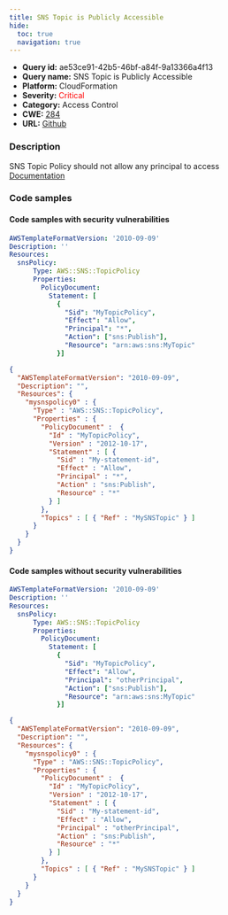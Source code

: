 ```yaml
---
title: SNS Topic is Publicly Accessible
hide:
  toc: true
  navigation: true
---
```


<style>
  .highlight .hll {
    background-color: #ff171742;
  }
  .md-content {
    max-width: 1100px;
    margin: 0 auto;
  }
</style>

-   **Query id:** ae53ce91-42b5-46bf-a84f-9a13366a4f13
-   **Query name:** SNS Topic is Publicly Accessible
-   **Platform:** CloudFormation
-   **Severity:** <span style="color:#ff0000">Critical</span>
-   **Category:** Access Control
-   **CWE:** <a href="https://cwe.mitre.org/data/definitions/284.html" onclick="newWindowOpenerSafe(event, 'https://cwe.mitre.org/data/definitions/284.html')">284</a>
-   **URL:** [Github](https://github.com/Checkmarx/kics/tree/master/assets/queries/cloudFormation/aws/sns_topic_is_publicly_accessible)

### Description
SNS Topic Policy should not allow any principal to access<br>
[Documentation](https://docs.aws.amazon.com/AWSCloudFormation/latest/UserGuide/aws-properties-sns-policy.html)

### Code samples
#### Code samples with security vulnerabilities
```yaml title="Positive test num. 1 - yaml file" hl_lines="7"
AWSTemplateFormatVersion: '2010-09-09'
Description: ''
Resources:
  snsPolicy:
      Type: AWS::SNS::TopicPolicy
      Properties:
        PolicyDocument:
          Statement: [
            {
              "Sid": "MyTopicPolicy",
              "Effect": "Allow",
              "Principal": "*",
              "Action": ["sns:Publish"],
              "Resource": "arn:aws:sns:MyTopic"
            }]

```
```json title="Positive test num. 2 - json file" hl_lines="8"
{
  "AWSTemplateFormatVersion": "2010-09-09",
  "Description": "",
  "Resources": {
    "mysnspolicy0" : {
      "Type" : "AWS::SNS::TopicPolicy",
      "Properties" : {
        "PolicyDocument" :  {
          "Id" : "MyTopicPolicy",
          "Version" : "2012-10-17",
          "Statement" : [ {
            "Sid" : "My-statement-id",
            "Effect" : "Allow",
            "Principal" : "*",
            "Action" : "sns:Publish",
            "Resource" : "*"
          } ]
        },
        "Topics" : [ { "Ref" : "MySNSTopic" } ]
      }
    }
  }
}

```


#### Code samples without security vulnerabilities
```yaml title="Negative test num. 1 - yaml file"
AWSTemplateFormatVersion: '2010-09-09'
Description: ''
Resources:
  snsPolicy:
      Type: AWS::SNS::TopicPolicy
      Properties:
        PolicyDocument:
          Statement: [
            {
              "Sid": "MyTopicPolicy",
              "Effect": "Allow",
              "Principal": "otherPrincipal",
              "Action": ["sns:Publish"],
              "Resource": "arn:aws:sns:MyTopic"
            }]

```
```json title="Negative test num. 2 - json file"
{
  "AWSTemplateFormatVersion": "2010-09-09",
  "Description": "",
  "Resources": {
    "mysnspolicy0" : {
      "Type" : "AWS::SNS::TopicPolicy",
      "Properties" : {
        "PolicyDocument" :  {
          "Id" : "MyTopicPolicy",
          "Version" : "2012-10-17",
          "Statement" : [ {
            "Sid" : "My-statement-id",
            "Effect" : "Allow",
            "Principal" : "otherPrincipal",
            "Action" : "sns:Publish",
            "Resource" : "*"
          } ]
        },
        "Topics" : [ { "Ref" : "MySNSTopic" } ]
      }
    }
  }
}

```
